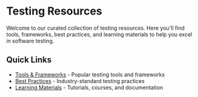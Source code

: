 # Testing Resources

Welcome to our curated collection of testing resources. Here you'll find tools, frameworks, best practices, and learning materials to help you excel in software testing.

## Quick Links

- [Tools & Frameworks](/resources/tools) - Popular testing tools and frameworks
- [Best Practices](/resources/best-practices) - Industry-standard testing practices
- [Learning Materials](/resources/learning) - Tutorials, courses, and documentation


<style>
.resource-grid {
  display: grid;
  gap: 2rem;
  grid-template-columns: repeat(auto-fit, minmax(300px, 1fr));
  margin: 2rem 0;
}

@media (max-width: 640px) {
  .resource-grid {
    grid-template-columns: 1fr;
  }
}
</style>
